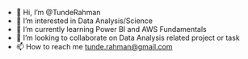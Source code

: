 - 👋 Hi, I’m @TundeRahman
- 👀 I’m interested in Data Analysis/Science
- 🌱 I’m currently learning Power BI and AWS Fundamentals
- 💞️ I’m looking to collaborate on Data Analysis related project or task
- 📫 How to reach me tunde.rahman@gmail.com

<!---
TundeRahman/TundeRahman is a ✨ special ✨ repository because its `README.md` (this file) appears on your GitHub profile.
You can click the Preview link to take a look at your changes.
--->
